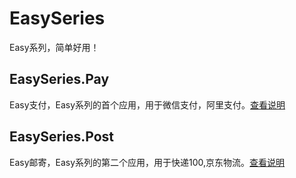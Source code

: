 # EasySeries
Easy系列，简单好用！

## EasySeries.Pay
Easy支付，Easy系列的首个应用，用于微信支付，阿里支付。[查看说明](https://github.com/hmy4677/EasySeries/blob/master/src/EasySeries.Pay/README.md)
## EasySeries.Post
Easy邮寄，Easy系列的第二个应用，用于快递100,京东物流。[查看说明](https://github.com/hmy4677/EasySeries/blob/master/src/EasySeries.Post/README.md)

